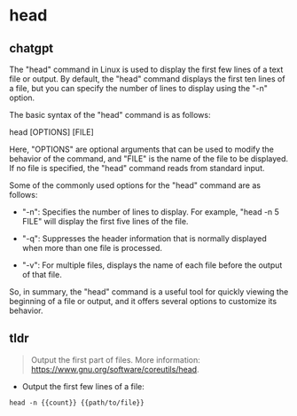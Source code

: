 # head 
## chatgpt 
The "head" command in Linux is used to display the first few lines of a text file or output. By default, the "head" command displays the first ten lines of a file, but you can specify the number of lines to display using the "-n" option. 

The basic syntax of the "head" command is as follows:

head [OPTIONS] [FILE]

Here, "OPTIONS" are optional arguments that can be used to modify the behavior of the command, and "FILE" is the name of the file to be displayed. If no file is specified, the "head" command reads from standard input.

Some of the commonly used options for the "head" command are as follows:

- "-n": Specifies the number of lines to display. For example, "head -n 5 FILE" will display the first five lines of the file.

- "-q": Suppresses the header information that is normally displayed when more than one file is processed.

- "-v": For multiple files, displays the name of each file before the output of that file.

So, in summary, the "head" command is a useful tool for quickly viewing the beginning of a file or output, and it offers several options to customize its behavior. 

## tldr 
 
> Output the first part of files.
> More information: <https://www.gnu.org/software/coreutils/head>.

- Output the first few lines of a file:

`head -n {{count}} {{path/to/file}}`

